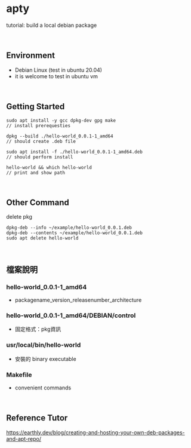 # apty
tutorial: build a local debian package

<br/>

## Environment
- Debian Linux (test in ubuntu 20.04)
- it is welcome to test in ubuntu vm
<br/>

## Getting Started
```
sudo apt install -y gcc dpkg-dev gpg make
// install prerequesties

dpkg --build ./hello-world_0.0.1-1_amd64
// should create .deb file

sudo apt install -f ./hello-world_0.0.1-1_amd64.deb
// should perform install

hello-world && which hello-world
// print and show path
```
<br/>

## Other Command
delete pkg
```
dpkg-deb --info ~/example/hello-world_0.0.1.deb
dpkg-deb --contents ~/example/hello-world_0.0.1.deb
sudo apt delete hello-world
```
<br/>

## 檔案說明
### hello-world_0.0.1-1_amd64
- packagename_version_releasenumber_architecture
### hello-world_0.0.1-1_amd64/DEBIAN/control
- 固定格式：pkg資訊
### usr/local/bin/hello-world
- 安裝的 binary executable
### Makefile
- convenient commands
<br/>

## Reference Tutor
https://earthly.dev/blog/creating-and-hosting-your-own-deb-packages-and-apt-repo/